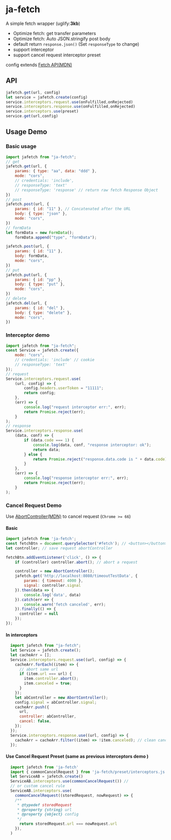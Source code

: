 # ja-fetch
A simple fetch wrapper (uglify:**3kb**)
* Optimize fetch: get transfer parameters
* Optimize fetch: Auto JSON.stringify post body
* default return `response.json()` (Set `responseType` to change)
* support interceptor
* support cancel request interceptor preset

config extends [Fetch API(MDN)](https://developer.mozilla.org/zh-CN/docs/Web/API/Fetch_API/Using_Fetch)

## API
```javascript
jafetch.get(url, config)
let service = jafetch.create(config)
service.interceptors.request.use(onFulfilled,onRejected)
service.interceptors.response.use(onFulfilled,onRejected)
service.interceptors.use(preset)
service.get(url,config)
```
## Usage Demo
### Basic usage
```javascript
import jafetch from "ja-fetch";
// get
jafetch.get(url, {
    params: { type: "aa", data: "ddd" },
    mode: "cors",
    // credentials: 'include',
    // responseType: 'text'
    // responseType: 'response' // return raw fetch Response Object
})
// post
jafetch.post(url, {
    params: { id: "11" }, // Concatenated after the URL
    body: { type: "json" },
    mode: "cors",
})
// formData
let formData = new FormData();
    formData.append("type", "formData");

jafetch.post(url, {
    params: { id: "11" },
    body: formData,
    mode: "cors",
})
// put 
jafetch.put(url, {
    params: { id: "pp" },
    body: { type: "put" },
    mode: "cors",
})
// delete
jafetch.del(url, {
    params: { id: "del" },
    body: { type: "delete" },
    mode: "cors",
})
```
### Interceptor demo
```javascript
import jafetch from "ja-fetch";
const Service = jafetch.create({
    mode: "cors",
    // credentials: 'include' // cookie
    // responseType: 'text'
});
// request
Service.interceptors.request.use(
    (url, config) => {
        config.headers.userToken = "11111";
        return config;
    },
    (err) => {
        console.log("request interceptor err:", err);
        return Promise.reject(err);
    }
);
// response
Service.interceptors.response.use(
    (data, conf) => {
        if (data.code === 1) {
            console.log(data, conf, "response interceptor: ok");
            return data;
        } else {
            return Promise.reject("response.data.code is " + data.code);
        }
    },
    (err) => {
        console.log("response interceptor err:", err);
        return Promise.reject(err);
    }
);
```
### Cancel Request Demo
Use [AbortController(MDN)](https://developer.mozilla.org/zh-CN/docs/Web/API/AbortController) to cancel request  (`Chrome >= 66`)
#### Basic
```javascript 
import jafetch from 'ja-fetch';
const fetchBtn = document.querySelector('#fetch'); // <button></button>
let controller; // save request abortController

fetchBtn.addEventListener('click', () => {
    if (controller) controller.abort(); // abort a request

    controller = new AbortController();
    jafetch.get('http://localhost:8080/timeoutTestData', { 
        params: { timeout: 4000 }, 
        signal: controller.signal
    }).then(data => {
        console.log('data', data)
    }).catch(err => {
        console.warn('fetch canceled', err);
    }).finally(() => {
      controller = null
    });
});


```
#### In interceptors
```javascript
  import jafetch from "ja-fetch";
  let Service = jafetch.create();
  let cacheArr = [];
  Service.interceptors.request.use((url, config) => {
    cacheArr.forEach((item) => {
      // abort same url
      if (item.url === url) {
        item.controller.abort();
        item.canceled = true;
      }
    });
    let abController = new AbortController();
    config.signal = abController.signal;
    cacheArr.push({
      url,
      controller: abController,
      cancel: false,
    });
  });
  Service.interceptors.response.use((url, config) => {
    cacheArr = cacheArr.filter((item) => !item.canceled); // clean canceled cache
  });
```
#### Use Cancel Request Preset (same as previous interceptors demo )
```javascript
  import jafetch from 'ja-fetch'
  import { commonCancelRequest } from 'ja-fetch/preset/interceptors.js'
  let ServiceAB = jafetch.create()
  ServiceAB.interceptors.use(commonCancelRequest()) //
  // or custom cancel rule
  ServiceAB.interceptors.use(
    commonCancelRequest((storedRequest, nowRequest) => {
    /**
     * @typedef storedRequest
     * @property {string} url
     * @property {object} config
     */
      return storedRequest.url === nowRequest.url
    }),
  )
```